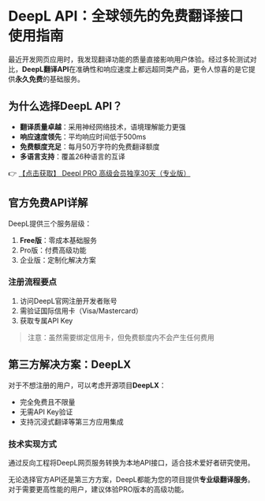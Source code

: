 # DeepL API：全球领先的免费翻译接口使用指南

最近开发网页应用时，我发现翻译功能的质量直接影响用户体验。经过多轮测试对比，**DeepL翻译API**在准确性和响应速度上都远超同类产品，更令人惊喜的是它提供**永久免费**的基础服务。

## 为什么选择DeepL API？

- **翻译质量卓越**：采用神经网络技术，语境理解能力更强
- **响应速度领先**：平均响应时间低于500ms
- **免费额度充足**：每月50万字符的免费翻译额度
- **多语言支持**：覆盖26种语言的互译

👉 [【点击获取】 Deepl PRO 高级会员独享30天（专业版） ](https://bit.ly/DEepl)

## 官方免费API详解

DeepL提供三个服务层级：
1. **Free版**：零成本基础服务
2. Pro版：付费高级功能
3. 企业版：定制化解决方案

### 注册流程要点
1. 访问DeepL官网注册开发者账号
2. 需验证国际信用卡（Visa/Mastercard）
3. 获取专属API Key

> 注意：虽然需要绑定信用卡，但免费额度内不会产生任何费用

## 第三方解决方案：DeepLX

对于不想注册的用户，可以考虑开源项目**DeepLX**：
- 完全免费且不限量
- 无需API Key验证
- 支持沉浸式翻译等第三方应用集成

### 技术实现方式
通过反向工程将DeepL网页服务转换为本地API接口，适合技术爱好者研究使用。

无论选择官方API还是第三方方案，DeepL都能为您的项目提供**专业级翻译服务**。对于需要更高性能的用户，建议体验PRO版本的高级功能。